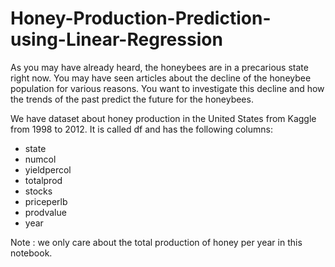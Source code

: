 # Honey-Production-Prediction-using-Linear-Regression
As you may have already heard, the honeybees are in a precarious state right now. You may have seen articles about the decline of the honeybee population for various reasons. You want to investigate this decline and how the trends of the past predict the future for the honeybees.


We have dataset about honey production in the United States from Kaggle from 1998 to 2012. It is called df and has the following columns:

* state
*   numcol
*   yieldpercol
*  totalprod
*   stocks
*   priceperlb
* prodvalue
* year

Note : we only care about the total production of honey per year in this notebook. 
